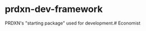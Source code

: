 prdxn-dev-framework
===================

PRDXN's "starting package" used for development.# Economist
